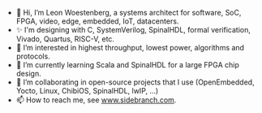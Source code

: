 - 👋 Hi, I’m Leon Woestenberg, a systems architect for software, SoC, FPGA, video, edge, embedded, IoT, datacenters.
- ✨ I'm designing with C, SystemVerilog, SpinalHDL, formal verification, Vivado, Quartus, RISC-V, etc.
- 👀 I’m interested in highest throughput, lowest power, algorithms and protocols.
- 🌱 I’m currently learning Scala and SpinalHDL for a large FPGA chip design.
- 💞️ I’m collaborating in open-source projects that I use (OpenEmbedded, Yocto, Linux, ChibiOS, SpinalHDL, lwIP, ...)
- 📫 How to reach me, see www.sidebranch.com.

<!---
likewise/likewise is a ✨ special ✨ repository because its `README.md` (this file) appears on your GitHub profile.
You can click the Preview link to take a look at your changes.
--->
